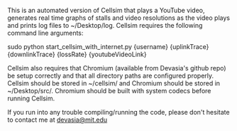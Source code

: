 This is an automated version of Cellsim that plays a YouTube video, generates real time graphs of stalls
and video resolutions as the video plays and prints log files to ~/Desktop/log. Cellsim requires the 
following command line arguments:

sudo python start_cellsim_with_internet.py {username} {uplinkTrace} {downlinkTrace} {lossRate} {youtubeVideoLink}

Cellsim also requires that Chromium (available from Devasia's github repo) be setup correctly and that all 
directory paths are configured properly. Cellsim should be stored in ~/cellsim/ and Chromium should be stored in 
~/Desktop/src/. Chromium should be built with system codecs before running Cellsim.

If you run into any trouble compiling/running the code, please don't hesitate to contact me at devasia@mit.edu

